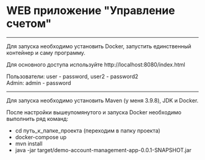 # WEB приложение "Управление счетом"

---

Для запуска необходимо установить Docker, запустить единственный контейнер и саму программу.

Для основного доступа используйте http://localhost:8080/index.html

Пользователи: user - password, user2 - password2  
Admin: admin - password

---

Для запуска необходимо установить Maven (у меня 3.9.8), JDK и Docker.  

После настройки вышеупомянутого и запуска Docker необходимо выполнить ряд команд:

- cd путь_к_папке_проекта (переходим в папку проекта)
- docker-compose up
- mvn install
- java  -jar target/demo-account-management-app-0.0.1-SNAPSHOT.jar
